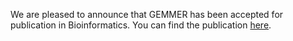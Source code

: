 We are pleased to announce that GEMMER has been accepted for publication in Bioinformatics. You can find the publication [here](https://doi.org/10.1093/bioinformatics/bty052).
